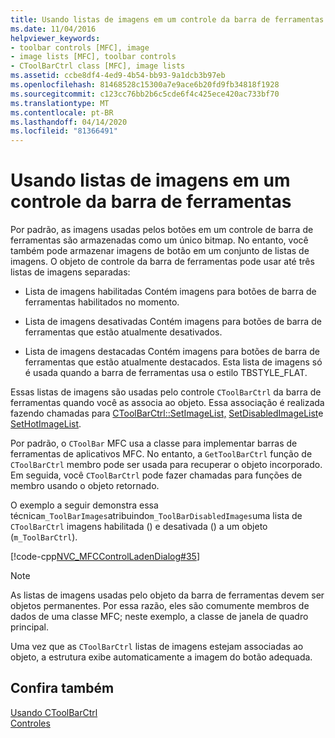 ```yaml
---
title: Usando listas de imagens em um controle da barra de ferramentas
ms.date: 11/04/2016
helpviewer_keywords:
- toolbar controls [MFC], image
- image lists [MFC], toolbar controls
- CToolBarCtrl class [MFC], image lists
ms.assetid: ccbe8df4-4ed9-4b54-bb93-9a1dcb3b97eb
ms.openlocfilehash: 81468528c15300a7e9ace6b20fd9fb34818f1928
ms.sourcegitcommit: c123cc76bb2b6c5cde6f4c425ece420ac733bf70
ms.translationtype: MT
ms.contentlocale: pt-BR
ms.lasthandoff: 04/14/2020
ms.locfileid: "81366491"
---
```

# <a name="using-image-lists-in-a-toolbar-control"></a>Usando listas de imagens em um controle da barra de ferramentas

Por padrão, as imagens usadas pelos botões em um controle de barra de ferramentas são armazenadas como um único bitmap. No entanto, você também pode armazenar imagens de botão em um conjunto de listas de imagens. O objeto de controle da barra de ferramentas pode usar até três listas de imagens separadas:

- Lista de imagens habilitadas Contém imagens para botões de barra de ferramentas habilitados no momento.

- Lista de imagens desativadas Contém imagens para botões de barra de ferramentas que estão atualmente desativados.

- Lista de imagens destacadas Contém imagens para botões de barra de ferramentas que estão atualmente destacados. Esta lista de imagens só é usada quando a barra de ferramentas usa o estilo TBSTYLE_FLAT.

Essas listas de imagens são usadas pelo controle `CToolBarCtrl` da barra de ferramentas quando você as associa ao objeto. Essa associação é realizada fazendo chamadas para [CToolBarCtrl::SetImageList,](../mfc/reference/ctoolbarctrl-class.md#setimagelist) [SetDisabledImageList](../mfc/reference/ctoolbarctrl-class.md#setdisabledimagelist)e [SetHotImageList](../mfc/reference/ctoolbarctrl-class.md#sethotimagelist).

Por padrão, o `CToolBar` MFC usa a classe para implementar barras de ferramentas de aplicativos MFC. No entanto, a `GetToolBarCtrl` função de `CToolBarCtrl` membro pode ser usada para recuperar o objeto incorporado. Em seguida, você `CToolBarCtrl` pode fazer chamadas para funções de membro usando o objeto retornado.

O exemplo a seguir demonstra essa técnica`m_ToolBarImages`atribuindo`m_ToolBarDisabledImages`uma lista de `CToolBarCtrl` imagens habilitada () e desativada () a um objeto (`m_ToolBarCtrl`).

[!code-cpp[NVC_MFCControlLadenDialog#35](../mfc/codesnippet/cpp/using-image-lists-in-a-toolbar-control_1.cpp)]

> [!NOTE]
> As listas de imagens usadas pelo objeto da barra de ferramentas devem ser objetos permanentes. Por essa razão, eles são comumente membros de dados de uma classe MFC; neste exemplo, a classe de janela de quadro principal.

Uma vez que as `CToolBarCtrl` listas de imagens estejam associadas ao objeto, a estrutura exibe automaticamente a imagem do botão adequada.

## <a name="see-also"></a>Confira também

[Usando CToolBarCtrl](../mfc/using-ctoolbarctrl.md)<br/>
[Controles](../mfc/controls-mfc.md)
